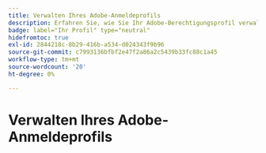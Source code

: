 ```yaml
---
title: Verwalten Ihres Adobe-Anmeldeprofils
description: Erfahren Sie, wie Sie Ihr Adobe-Berechtigungsprofil verwalten.
badge: label="Ihr Profil" type="neutral"
hidefromtoc: true
exl-id: 2844218c-8b29-416b-a534-d024343f9b96
source-git-commit: c7993136bfbf2e47f2a86a2c5439b33fc88c1a45
workflow-type: tm+mt
source-wordcount: '20'
ht-degree: 0%

---
```


# Verwalten Ihres Adobe-Anmeldeprofils

